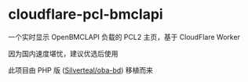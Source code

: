 # cloudflare-pcl-bmclapi

一个实时显示 OpenBMCLAPI 负载的 PCL2 主页，基于 CloudFlare Worker

因为国内速度堪忧，建议优选后使用

此项目由 PHP 版 ([Silverteal/oba-bd](https://github.com/Silverteal/oba-bd)) 移植而来
